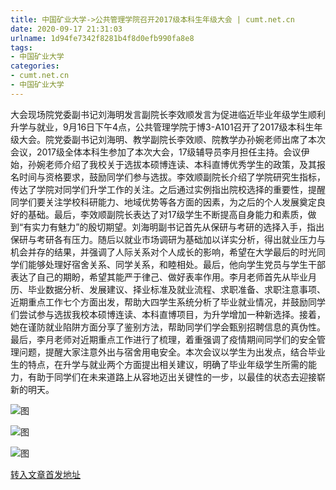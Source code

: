 ```yaml
---
title: 中国矿业大学->公共管理学院召开2017级本科生年级大会 | cumt.net.cn
date: 2020-09-17 21:31:03
urlname: 1d94fe7342f8281b4f8d0efb990fa8e8
tags: 
- 中国矿业大学
categories:
- cumt.net.cn
- 中国矿业大学
---
```

大会现场院党委副书记刘海明发言副院长李效顺发言为促进临近毕业年级学生顺利升学与就业，9月16日下午4点，公共管理学院于博3-A101召开了2017级本科生年级大会。院党委副书记刘海明、教学副院长李效顺、院教学办孙婉老师出席了本次会议，2017级全体本科生参加了本次大会，17级辅导员李月担任主持。会议伊始，孙婉老师介绍了我校关于选拔本硕博连读、本科直博优秀学生的政策，及其报名时间与资格要求，鼓励同学们参与选拔。李效顺副院长介绍了学院研究生指标，传达了学院对同学们升学工作的关注。之后通过实例指出院校选择的重要性，提醒同学们要关注学校科研能力、地域优势等各方面的因素，为之后的个人发展奠定良好的基础。最后，李效顺副院长表达了对17级学生不断提高自身能力和素质，做到“有实力有魅力”的殷切期望。刘海明副书记首先从保研与考研的选择入手，指出保研与考研各有压力。随后以就业市场调研为基础加以详实分析，得出就业压力与机会并存的结果，并强调了人际关系对个人成长的影响，希望在大学最后的时光同学们能够处理好宿舍关系、同学关系，和睦相处。最后，他向学生党员与学生干部表达了自己的期盼，希望其能严于律己、做好表率作用。李月老师首先从毕业月历、毕业数据分析、发展建议、择业标准及就业流程、求职准备、求职注意事项、近期重点工作七个方面出发，帮助大四学生系统分析了毕业就业情况，并鼓励同学们尝试参与选拔我校本硕博连读、本科直博项目，为升学增加一种新选择。接着，她在谨防就业陷阱方面分享了鉴别方法，帮助同学们学会甄别招聘信息的真伪性。最后，李月老师对近期重点工作进行了梳理，着重强调了疫情期间同学们的安全管理问题，提醒大家注意外出与宿舍用电安全。本次会议以学生为出发点，结合毕业生的特点，在升学与就业两个方面提出相关建议，明确了毕业年级学生所需的能力，有助于同学们在未来道路上从容地迈出关键性的一步，以最佳的状态去迎接崭新的明天。

![图](http://xwzx.cumt.edu.cn/_upload/article/images/fb/a6/f8b757894c08b6e63ef0af2cbc11/180835ba-35a4-41c1-860c-e2d99f30690b.png)

![图](http://xwzx.cumt.edu.cn/_upload/article/images/fb/a6/f8b757894c08b6e63ef0af2cbc11/0ee3e639-8329-44e2-a3c9-a8dfd48f6769.png)

![图](http://xwzx.cumt.edu.cn/_upload/article/images/fb/a6/f8b757894c08b6e63ef0af2cbc11/a4a91773-ef62-4118-a3e7-06452bd07da2.jpg)

[转入文章首发地址](http://xwzx.cumt.edu.cn/c6/18/c523a575000/page.htm)